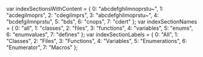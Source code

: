 var indexSectionsWithContent = { 0: \"abcdefghilmnoprstu\~\", 1:
\"acdegilmoprs\", 2: \"cdegilmprs\", 3: \"abcdefghilmoprstu\~\", 4:
\"bcdefgilmnprstu\", 5: \"bds\", 6: \"cnops\", 7: \"cdert\" }; var
indexSectionNames = { 0: \"all\", 1: \"classes\", 2: \"files\", 3:
\"functions\", 4: \"variables\", 5: \"enums\", 6: \"enumvalues\", 7:
\"defines\" }; var indexSectionLabels = { 0: \"All\", 1: \"Classes\", 2:
\"Files\", 3: \"Functions\", 4: \"Variables\", 5: \"Enumerations\", 6:
\"Enumerator\", 7: \"Macros\" };
